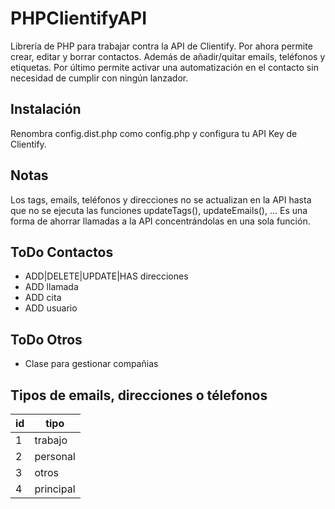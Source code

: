 # PHPClientifyAPI
Librería de PHP para trabajar contra la API de Clientify. Por ahora permite crear, editar y borrar contactos. 
Además de añadir/quitar emails, teléfonos y etiquetas. Por último permite activar una automatización en 
el contacto sin necesidad de cumplir con ningún lanzador.

## Instalación
Renombra config.dist.php como config.php y configura tu API Key de Clientify.

## Notas
Los tags, emails, teléfonos y direcciones no se actualizan en la API hasta que no se ejecuta las funciones updateTags(), updateEmails(), ... Es una forma de ahorrar llamadas a la API concentrándolas en una sola función.

## ToDo Contactos
* ADD|DELETE|UPDATE|HAS direcciones
* ADD llamada
* ADD cita
* ADD usuario

## ToDo Otros
* Clase para gestionar compañias

## Tipos de emails, direcciones o télefonos
| id | tipo    |
|----|---------|
| 1  | trabajo |
| 2  | personal|
| 3  | otros   |
| 4  | principal|
